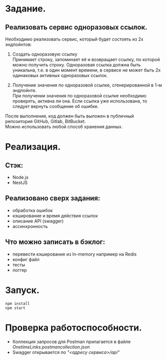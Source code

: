 # Задание.

## Реализовать сервис одноразовых ссылок.
Необходимо реализовать сервис, который будет состоять из 2х эндпойнтов:       
       
1. Создать одноразовую ссылку       
Принимает строку, запоминает её и возвращает ссылку, по которой можно получить строку.
Одноразовая ссылка должна быть уникальна, т.е. в один момент времени, в сервисе не может быть 2х одинаковых активных одноразовых ссылок.       
       
2. Получение значения по одноразовой ссылке, сгенерированной в 1-м эндпойнте.       
При получении значения по одноразовой ссылке необходимо проверять, активна ли она. 
Если ссылка уже использована, то следует вернуть сообщение об ошибке.       

После выполнения, код должен быть выложен в публичный репозитория GitHub, Gitlab, BitBucket.       
Можно использовать любой способ хранения данных.

# Реализация.

## Стэк:
- Node.js
- NestJS

## Реализовано сверх задания:
- обработка ошибок
- кэширование и время действия ссылок
- описание API (swagger)
- ассинхронность

## Что можно записать в бэклог:
- перевести кэширование из In-memory например на Redis
- конфиг файл
- тесты
- логгер

# Запуск.

```
npm install
npm start
```

# Проверка работоспособности.

* Коллекция запросов для Postman прилагается в файле _OnetimeLinks.postmancollection.json_
* Swagger открывается по _"<адресу сервиса>/api"_
